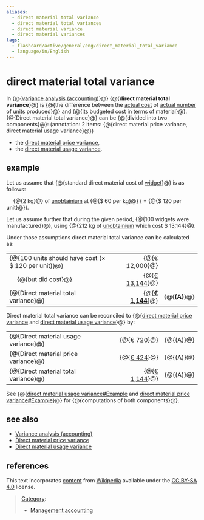 ```yaml
---
aliases:
  - direct material total variance
  - direct material total variances
  - direct material variance
  - direct material variances
tags:
  - flashcard/active/general/eng/direct_material_total_variance
  - language/in/English
---
```


# direct material total variance

<!-- | ![](../../archives/Wikimedia%20Commons/Question%20book-new.svg) | This article __does not [cite](https://en.wikipedia.org/wiki/Wikipedia:Citing%20sources) any [sources](https://en.wikipedia.org/wiki/Wikipedia:Verifiability)__. Please help [improve this article](https://en.wikipedia.org/wiki/Special:EditPage/Direct%20material%20total%20variance) by [adding citations to reliable sources](https://en.wikipedia.org/wiki/Help:Referencing%20for%20beginners). Unsourced material may be challenged and [removed](https://en.wikipedia.org/wiki/Wikipedia:Verifiability#Burden_of_evidence). <br/> _Find sources:_ ["Direct material total variance"](https://www.google.com/search?as_eq=wikipedia&q=%22Direct+material+total+variance%22) – [news](https://www.google.com/search?tbm=nws&q=%22Direct+material+total+variance%22+-wikipedia&tbs=ar:1) __·__ [newspapers](https://www.google.com/search?&q=%22Direct+material+total+variance%22&tbs=bkt:s&tbm=bks) __·__ [books](https://www.google.com/search?tbs=bks:1&q=%22Direct+material+total+variance%22+-wikipedia) __·__ [scholar](https://scholar.google.com/scholar?q=%22Direct+material+total+variance%22) __·__ [JSTOR](https://www.jstor.org/action/doBasicSearch?Query=%22Direct+material+total+variance%22&acc=on&wc=on) _\(December 2009\)__\([Learn how and when to remove this message](https://en.wikipedia.org/wiki/Help:Maintenance%20template%20removal)\)_ | -->

In {@{[variance analysis \(accounting\)](variance%20analysis%20(accounting).md)}@} {@{__direct material total variance__}@} is {@{the difference between the [actual cost](actual%20cost.md) of [actual number](actual%20number.md) of units produced}@} and {@{its budgeted cost in terms of material}@}. {@{Direct material total variance}@} can be {@{divided into two components}@}: \(annotation: 2 items: {@{direct material price variance, direct material usage variance}@}\) <!--SR:!2025-08-22,16,290!2025-08-22,16,290!2025-08-22,16,290!2025-10-22,62,310!2025-10-22,62,310!2025-08-22,16,290!2025-08-22,16,290-->

- the [direct material price variance](direct%20material%20price%20variance.md),
- the [direct material usage variance](direct%20material%20usage%20variance.md).

## example

Let us assume that {@{standard direct material cost of [widget](widget%20(economics).md)}@} is as follows: <p> &emsp; {@{2 kg}@} of [unobtainium](unobtainium.md) at {@{\$ 60 per kg}@} \( = {@{\$ 120 per unit}@}\). <!--SR:!2025-10-21,61,310!2025-10-20,60,310!2025-10-20,60,310!2025-10-16,57,310-->

Let us assume further that during the given period, {@{100 widgets were manufactured}@}, using {@{212 kg of [unobtainium](unobtainium.md) which cost \$ 13,144}@}. <!--SR:!2025-10-13,54,310!2025-10-19,59,310-->

Under those assumptions direct material total variance can be calculated as:

|                                                        |     |                                 |                 |
| ------------------------------------------------------ | --- | ------------------------------: | --------------- |
| {@{100 units should have cost \(× \$ 120 per unit\)}@} |     |                  {@{€ 12,000}@} |                 |
| &emsp; {@{but did cost}@}                              |     |           {@{<u>€ 13,144</u>}@} |                 |
| {@{Direct material total variance}@}                   |     | {@{__<u><u>€ 1,144</u></u>__}@} | {@{__\(A\)__}@} | <!--SR:!2025-10-15,56,310!2025-10-23,63,310!2025-10-19,59,310!2025-10-14,55,310!2025-10-15,56,310!2025-08-22,16,290!2025-10-16,57,310-->

Direct material total variance can be reconciled to {@{[direct material price variance](direct%20material%20price%20variance.md) and [direct material usage variance](direct%20material%20usage%20variance.md)}@} by: <!--SR:!2025-10-19,59,310-->

|                                      |     |                             |             |
| ------------------------------------ | --- | --------------------------: | ----------- |
| {@{Direct material usage variance}@} |     |                 {@{€ 720}@} | {@{\(A\)}@} |
| {@{Direct material price variance}@} |     |          {@{<u>€ 424</u>}@} | {@{\(A\)}@} |
| {@{Direct material total variance}@} |     | {@{<u><u>€ 1,144</u></u>}@} | {@{\(A\)}@} | <!--SR:!2025-10-17,58,310!2025-10-21,61,310!2025-08-22,16,290!2025-10-13,54,310!2025-10-20,60,310!2025-08-22,16,290!2025-10-17,58,310!2025-10-17,58,310!2025-08-22,16,290-->

See {@{[direct material usage variance\#Example](direct%20material%20usage%20variance.md#example) and [direct material price variance\#Example](direct%20material%20price%20variance.md#example)}@} for {@{computations of both components}@}. <!--SR:!2025-08-22,16,290!2025-10-14,55,310-->

## see also

- [Variance analysis \(accounting\)](variance%20analysis%20(accounting).md)
- [Direct material price variance](direct%20material%20price%20variance.md)
- [Direct material usage variance](direct%20material%20usage%20variance.md)

## references

This text incorporates [content](https://en.wikipedia.org/wiki/direct_material_total_variance) from [Wikipedia](Wikipedia.md) available under the [CC BY-SA 4.0](https://creativecommons.org/licenses/by-sa/4.0/) license.

> [Category](https://en.wikipedia.org/wiki/Help:Category):
>
> - [Management accounting](https://en.wikipedia.org/wiki/Category:Management%20accounting)
